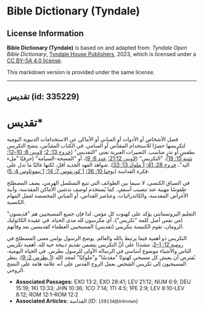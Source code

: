 # Bible Dictionary (Tyndale)

## License Information

**Bible Dictionary (Tyndale)** is based on and adapted from: _Tyndale Open Bible Dictionary_, [Tyndale House Publishers](https://tyndaleopenresources.com/), 2023, which is licensed under a [CC BY-SA 4.0 license](https://creativecommons.org/licenses/by-sa/4.0/legalcode.en).

This markdown version is provided under the same license.



--------------------------------

## تقديس (id: 335229)

تقديس\*
=======

فصل الأشخاص أو الأدوات أو المباني أو الأماكن عن الاستخدامات الدنيوية اليومية لتكريسها حصرًا للاستخدام المقدَّس أو السامي. في الكتاب المقدَّس، يتضح التكريس بطقسٍ أو نذرٍ مناسب. التعبيرات العبرية تعني "التقديس" ([خروج 13: 2؛](https://ref.ly/Exod13:2) [لاويين 8: 10–12؛](https://ref.ly/Lev8:10-Lev8:12) [تثنية 15: 19](https://ref.ly/Deut15:19))، "التكريس" ([لاويين 21:12؛](https://ref.ly/Lev21:12) [عدد 6: 9](https://ref.ly/Num6:9))، أو "المسحة\-السيامة" (حرفيًا "ملء اليد"، [خروج 28: 41؛](https://ref.ly/Exod28:41) [1 ملوك 13: 33](https://ref.ly/1Kgs13:33)). شواهد العهد الجديد أقل، لكنها غالبًا ما تدل على فكرة القداسة ([يوحنا 10: 36؛](https://ref.ly/John10:36) [1 كورنثوس 7: 14؛](https://ref.ly/1Cor7:14) [1 تيموثاوس 4: 5](https://ref.ly/1Tim4:5)).

في السياق الكنسي، لا سيما بين الطوائف التي تتبع التسلسل الهرمي، يصف المصطلح طقوسًا مهيبة عند تنصيب أسقفٍ. كما يُستخدم لوصف تدشين الأماكن المقدسة، وآنية الأغراض المقدسة، والكاتدرائيات، وعناصر القداس، أو المباني المخصصة لعمل المهام الكنسية.

التعليم البروتستانتي يؤكد على كهنوت كل مؤمن. لذا فإن جميع المسيحيين هم "قديسون" (من نفس أصل كلمة "تكريس")، أي مكرسون لله مدى الحياة. في عقيدة الكاثوليك الرومان، تقوم الكنيسة بتكريس (تقديس) المسيحيين العظماء كقديسين بعد وفاتهم.

التكريس ذو أهمية فيما يرتبط بالله والعالم. يوضح الرسول بولس معنى المصطلح في [رومية 12: 1–2](https://ref.ly/Rom12:1-Rom12:2)، مشددًا على أنَّ التكريس يتضمن تقديم ذبيحة حية لله. أهمية تكريس الناس والأشياء موضوع أساسي في الرسالة الأولى للرسول بطرس. في الحياة اليومية، يُفترض أن يعيش كل مسيحي كهنوتًا "مقدسًا" و"ملوكيًا" لمجد الله ([1 بطرس 2: 9](https://ref.ly/1Pet2:9)). ينظر المسيحيون إلى تكريس الشخص بعمل الروح القدس على أنه علامة هامة على النضج الروحي. 

* **Associated Passages:** EXO 13:2; EXO 28:41; LEV 21:12; NUM 6:9; DEU 15:19; 1KI 13:33; JHN 10:36; 1CO 7:14; 1TI 4:5; 1PE 2:9; LEV 8:10–LEV 8:12; ROM 12:1–ROM 12:2
* **Associated Articles:** القداسة (ID: `159134@Unknown`)

